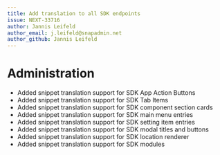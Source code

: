```yaml
---
title: Add translation to all SDK endpoints
issue: NEXT-33716
author: Jannis Leifeld
author_email: j.leifeld@snapadmin.net
author_github: Jannis Leifeld
---
```

# Administration
* Added snippet translation support for SDK App Action Buttons
* Added snippet translation support for SDK Tab Items
* Added snippet translation support for SDK component section cards
* Added snippet translation support for SDK main menu entries
* Added snippet translation support for SDK setting item entries
* Added snippet translation support for SDK modal titles and buttons
* Added snippet translation support for SDK location renderer
* Added snippet translation support for SDK modules
